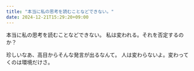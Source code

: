 ```yaml
---
title: "本当に私の思考を読むことなどできない。"
date: 2024-12-21T15:29:20+09:00
---
```

本当に私の思考を読むことなどできない。
私は変われる。それを否定するのか？

珍しいなあ、高目からそんな発言が出るなんて。
人は変わらないよ。変わってくのは環境だけさ。
